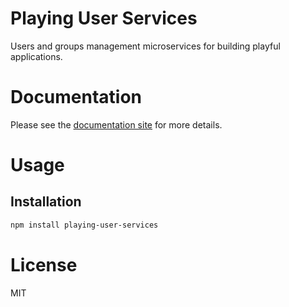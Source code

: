 Playing User Services
=====================

Users and groups management microservices for building playful applications.

# Documentation

Please see the [documentation site](https://playingio.github.io) for more details.

# Usage

## Installation

```bash
npm install playing-user-services
```

# License

MIT